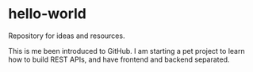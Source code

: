 # hello-world
Repository for ideas and resources.

This is me been introduced to GitHub.
I am starting a pet project to learn how to build REST APIs, and have frontend and backend separated.
